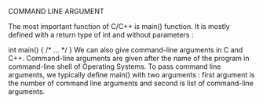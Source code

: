 COMMAND LINE ARGUMENT

The most important function of C/C++ is main() function. It is mostly defined with a return type of int and without parameters :

int main() { /* ... */ } We can also give command-line arguments in C and C++. Command-line arguments are given after the name of the program in command-line shell of Operating Systems. To pass command line arguments, we typically define main() with two arguments : first argument is the number of command line arguments and second is list of command-line arguments.
